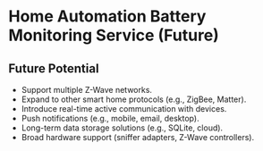 # Home Automation Battery Monitoring Service (Future)

## Future Potential

- Support multiple Z-Wave networks.
- Expand to other smart home protocols (e.g., ZigBee, Matter).
- Introduce real-time active communication with devices.
- Push notifications (e.g., mobile, email, desktop).
- Long-term data storage solutions (e.g., SQLite, cloud).
- Broad hardware support (sniffer adapters, Z-Wave controllers).
